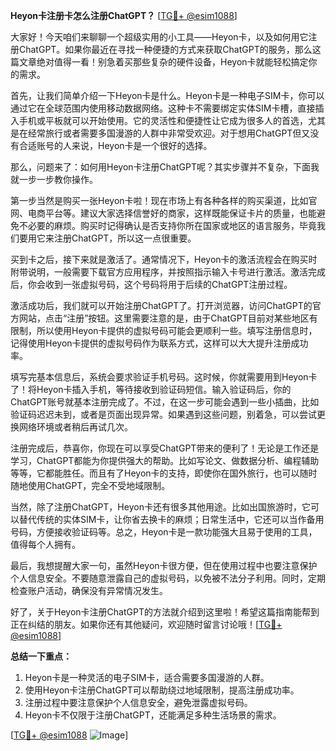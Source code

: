 **Heyon卡注册卡怎么注册ChatGPT？** [[TG💪+ @esim1088](https://t.me/s/esim1088)]

大家好！今天咱们来聊聊一个超级实用的小工具——Heyon卡，以及如何用它注册ChatGPT。如果你最近在寻找一种便捷的方式来获取ChatGPT的服务，那么这篇文章绝对值得一看！别急着买那些复杂的硬件设备，Heyon卡就能轻松搞定你的需求。

首先，让我们简单介绍一下Heyon卡是什么。Heyon卡是一种电子SIM卡，你可以通过它在全球范围内使用移动数据网络。这种卡不需要绑定实体SIM卡槽，直接插入手机或平板就可以开始使用。它的灵活性和便捷性让它成为很多人的首选，尤其是在经常旅行或者需要多国漫游的人群中非常受欢迎。对于想用ChatGPT但又没有合适账号的人来说，Heyon卡是一个很好的选择。

那么，问题来了：如何用Heyon卡注册ChatGPT呢？其实步骤并不复杂，下面我就一步一步教你操作。

第一步当然是购买一张Heyon卡啦！现在市场上有各种各样的购买渠道，比如官网、电商平台等。建议大家选择信誉好的商家，这样既能保证卡片的质量，也能避免不必要的麻烦。购买时记得确认是否支持你所在国家或地区的语言服务，毕竟我们要用它来注册ChatGPT，所以这一点很重要。

买到卡之后，接下来就是激活了。通常情况下，Heyon卡的激活流程会在购买时附带说明，一般需要下载官方应用程序，并按照指示输入卡号进行激活。激活完成后，你会收到一张虚拟号码，这个号码将用于后续的ChatGPT注册过程。

激活成功后，我们就可以开始注册ChatGPT了。打开浏览器，访问ChatGPT的官方网站，点击“注册”按钮。这里需要注意的是，由于ChatGPT目前对某些地区有限制，所以使用Heyon卡提供的虚拟号码可能会更顺利一些。填写注册信息时，记得使用Heyon卡提供的虚拟号码作为联系方式，这样可以大大提升注册成功率。

填写完基本信息后，系统会要求验证手机号码。这时候，你就需要用到Heyon卡了！将Heyon卡插入手机，等待接收到验证码短信。输入验证码后，你的ChatGPT账号就基本注册完成了。不过，在这一步可能会遇到一些小插曲，比如验证码迟迟未到，或者是页面出现异常。如果遇到这些问题，别着急，可以尝试更换网络环境或者稍后再试几次。

注册完成后，恭喜你，你现在可以享受ChatGPT带来的便利了！无论是工作还是学习，ChatGPT都能为你提供强大的帮助。比如写论文、做数据分析、编程辅助等等，它都能胜任。而且有了Heyon卡的支持，即使你在国外旅行，也可以随时随地使用ChatGPT，完全不受地域限制。

当然，除了注册ChatGPT，Heyon卡还有很多其他用途。比如出国旅游时，它可以替代传统的实体SIM卡，让你省去换卡的麻烦；日常生活中，它还可以当作备用号码，方便接收验证码等。总之，Heyon卡是一款功能强大且易于使用的工具，值得每个人拥有。

最后，我想提醒大家一句，虽然Heyon卡很方便，但在使用过程中也要注意保护个人信息安全。不要随意泄露自己的虚拟号码，以免被不法分子利用。同时，定期检查账户活动，确保没有异常情况发生。

好了，关于Heyon卡注册ChatGPT的方法就介绍到这里啦！希望这篇指南能帮到正在纠结的朋友。如果你还有其他疑问，欢迎随时留言讨论哦！[[TG💪+ @esim1088](https://t.me/s/esim1088)]

**总结一下重点：**

1. Heyon卡是一种灵活的电子SIM卡，适合需要多国漫游的人群。
2. 使用Heyon卡注册ChatGPT可以帮助绕过地域限制，提高注册成功率。
3. 注册过程中要注意保护个人信息安全，避免泄露虚拟号码。
4. Heyon卡不仅限于注册ChatGPT，还能满足多种生活场景的需求。

[[TG💪+ @esim1088](https://t.me/s/esim1088) ![Image](https://i.postimg.cc/4NQfJmqS/Snipaste-2025-05-13-00-14-12.png)]